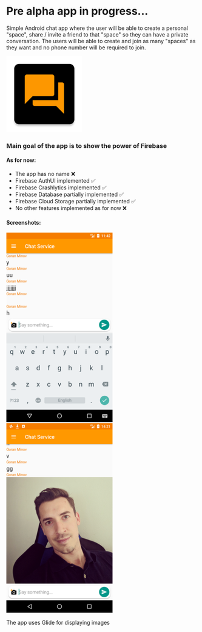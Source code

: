 # Pre alpha app in progress...

Simple Android chat app where the user will be able to create a personal "space", share / invite a friend to that "space"
so they can have a private conversation. The users will be able to create and join as many "spaces" as they want and no phone
number will be required to join.

<img src="app/src/main/ic_launcher-web.png" width="200" height="200"/>

### Main goal of the app is to show the power of Firebase

#### As for now:
- The app has no name :x:
- Firebase AuthUI implemented :white_check_mark:
- Firebase Crashlytics implemented :white_check_mark:
- Firebase Database partially implemented :white_check_mark:
- Firebase Cloud Storage partially implemented :white_check_mark:
- No other features implemented as for now :x:

#### Screenshots:
<img src="screenshots/first_messages.png" width="280"/> <img src="screenshots/first_photo_messages.png" width="280"/>

The app uses Glide for displaying images
